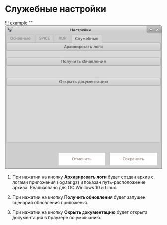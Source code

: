 # Служебные настройки

!!! example ""
    ![image](../../_assets/vdi/thin_client/service_settings.png)
    
1. При нажатии на кнопку **Архивировать логи** будет создан архив с логами приложения (log.tar.gz) и показан 
путь-расположение архива. Реализовано для ОС Windows 10 и Linux.

1. При нажатии на кнопку **Получить обновления** будет запущен сценарий обновления приложения.

1. При нажатии на кнопку **Окрыть документацию** будет открыта документация в браузере по умолчанию.